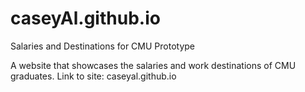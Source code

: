 # caseyAl.github.io
Salaries and Destinations for CMU Prototype

A website that showcases the salaries and work destinations of
CMU graduates. Link to site: caseyal.github.io
